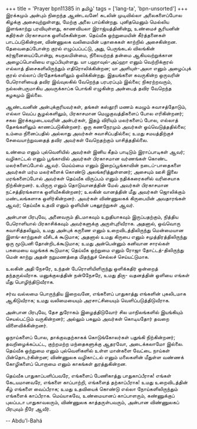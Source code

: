 +++
title = 'Prayer bpn11385 in தமிழ்'
tags = ['lang-ta', 'bpn-unsorted']
+++
இரக்கமும் அன்பும் நிறைந்த ஆண்டவனே! கடலின் முடிவில்லா அலைகளைப்போல கிழக்கு அசைவுற்றுள்ளது, மேற்கு அலை பாய்கின்றது. புனிதமெனும் மெல்லிய இளங்காற்று பரவியுள்ளது, காணவியலா இராஜ்யத்தினின்று, உண்மைச் சூரியனின் கதிர்கள் பிரகாசமாக ஒளிவீசுகின்றன. தெய்வீக ஒற்றுமையின் கீர்த்தனைகள் பாடப்படுகின்றன, விண்ணுலக வலிமையின் பதாகைகள் காற்றில் அசைகின்றன.  தேவைதைப்போன்ற குரல் எழுப்பப்பட்டு, அது, பெருங்கடல் விலங்கின் கர்ஜனையைப்போன்று, சுயநலமின்மை, நிலையற்றத் தன்மை ஆகியவற்றுக்கான அழைப்பொலியை எழுப்பியுள்ளது.  யா பஹாவுல்-அப்ஹா எனும் வெற்றிக்குரல் எல்லாத் திசைகளிலிருந்தும் எதிரொலிக்கின்றன; யா அளியுள்-அலா எனும் அழைப்புக் குரல் எல்லாப் பிரதேசங்களிலும் ஒலிக்கின்றது. இதயங்களை கவருகின்ற ஒருவரின் பேரொளியைத் தவிர இவ்வுலகில் வேறெந்த பரபரப்பும் இல்லை; நிகரற்றவரும், நல்லன்பருமாகிய அவருக்காப்க பொங்கி எழுகின்ற  அன்பைத் தவிர வேறெந்த கழகமும் இல்லை. 

ஆண்டவனின் அன்புக்குரியவர்கள், தங்கள் கஸ்தூரி மணம் கமழும் சுவாசத்தோடும், எல்லா வெப்ப சூழல்களிலும், பிரகாசமான மெழுகுவத்திகளைப் போல எரிகின்றனர்; சகல இரக்கமுடையவரின் அன்பர்கள், இதழ் விரியும் மலர்களைப் போல, எல்லாத் தேசங்களிலும் காணப்படுகின்றனர். ஒரு கணநேரமும் அவர்கள் ஓய்வெடுத்ததில்லை; உம்மை  நினைப்பதில் அல்லாது அவர்கள் சுவாசிப்பதில்லை; உமது  சமயத்திற்குச் சேவையாற்றுவதைத் தவிர அவர்கள் வேறெதற்கும் யாசித்ததில்லை.  

உண்மை எனும் புல்வெளியில் அவர்கள் இனிய கீதம் பாடிடும் இராப்பாடிகள் ஆவர்; வழிகாட்டல் எனும் பூங்காவில் அவர்கள் பிரகாசமான வர்ணங்கள் கொண்ட மலர்களைப்போல் ஆவர். மெய்ம்மை எனும் இறைப்பூங்காவின் நடைப்-பாதைகளை அவர்கள் மர்ம மலர்களைக் கொண்டு அலங்கரித்துள்ளனர்; அசையும் ஊசி இலை மரங்களைப்போல் அவர்கள் தெய்வீக விருப்பம் எனும் நதிக்கரைகளில் வரிசையாக நிற்கின்றனர்.  உயிருரு எனும் தொடுவானத்தின் மேல் அவர்கள் பிரகாசமான நட்சத்திரங்களாக ஒளிவீசுகின்றனர்; உலகின் வானத்தின் மீது அவர்கள் ஜொலிக்கும் மண்டலங்களாக ஒளிர்கின்றனர்.  அவர்கள் விண்ணுலகக்  கிருபையின் அவதாரங்கள் ஆவர்; தெய்வீக உதவி எனும் ஒளியின் பகலூற்றுகள் ஆவர்.

அன்பான பிரபுவே, அனைவரும் திடமாகவும் உறுதியாகவும் இருப்பதற்கும், நித்திய பேரொளியால் பிரகாசிக்கவும் அவர்களுக்கு அருள்புரிவீராக. அதனால், ஒவ்வொரு சுவாசித்தலிலும், உமது அன்புக் கருணை எனும் உறைவிடத்திலிருந்து மென்மையான இளங்-காற்றுகள் வீசிடக் கூடுமாக; அதனால் உமது  கிருபை எனும் சமுத்திரத்திலிருந்து  ஒரு மூடுபனி தோன்றிடக்கூடுமாக;  உமது அன்பென்னும் கனிவான  சாரல்கள் பசுமையை வழங்கக்  கூடுமாக; தெய்வீக  ஒற்றுமை  எனும்  ரோஜா   தோட்டத்-திலிருந்து மென் காற்று அதன் நறுமணத்தை மிதந்துச் செல்லச் செய்யட்டுமாக.  

உலகின் அதி நேசரே, உந்தன்  பேரொளியிளிருந்து ஒளிக்கதிர் ஒன்றைத் தந்தருல்வீராக. மனுக்குலத்தின்  நன்நேேசரே,  உமது திரு- வதனத்தின் ஒளியை எங்கள் மீது பொழிந்திடுவீராக.

சர்வ வல்லமை பொருந்திய இறைவனே, எங்களைப் பாதுகாத்து எங்களின் புகலிடமாக ஆகிடுவீராக; உமது வலிமையையும் அரசாட்சியையும் வெளிப்படுத்திடுவீராக.

அன்பான பிரபுவே, தேச துரோகம் இழைத்திடுவோர் சில மாநிலங்களில் இயங்கியும் செயல்பட்டும் வருகின்றனர்; அல்லும் பகலும் அவர்கள் கொடியதோர் தவறை விளைவிக்கின்றனர்.

ஓநாய்களைப் போல, தாக்குவதற்காகக் கொடுங்கோலர்கள் பதுங்கி நிற்கின்றனர்; தவறிழைக்கப்பட்ட, குற்றமற்ற மந்தைகளுக்கு ஆதரவோ, அடைக்கலாமோ இல்லை. தெய்வீக ஒற்றுமை எனும் புல்வெளிகளில் உள்ள மான்களை வேட்டை நாய்கள் பின்தொடர்கின்றன; விண்ணுலக வழிகாட்டல் எனும் மலைகளின் மீதுள்ள வண்ணக் கோழிகளைப் பொறாமை எனும் காகங்கள்  துரத்துகின்றன.

தெய்வீக பாதுகாப்பளிப்பவரே, எங்களைப் பேணிகாத்து பாதுகாப்பீராக! எங்கள் கேடயமானவரே, எங்களை காப்பாற்றி, எங்களைத் தற்காப்பீராக! உமது உறைவிடத்தின் கீழ் எங்களை வைப்பீராக; உமது உதவியைக் கொண்டு எல்லா நோய்களிலிருந்தும் எங்களைக் காப்பீராக. மெய்யாகவே, உண்மையானப் காப்பாளரும், கண்ணுக்குப் புலப்படா பாதுகாவலரும், விண்ணுலக  காத்தருள்பவரும், அன்பான விண்ணுலகப் பிரபுவும் நீரே ஆவீர்.

-- Abdu'l-Bahá
